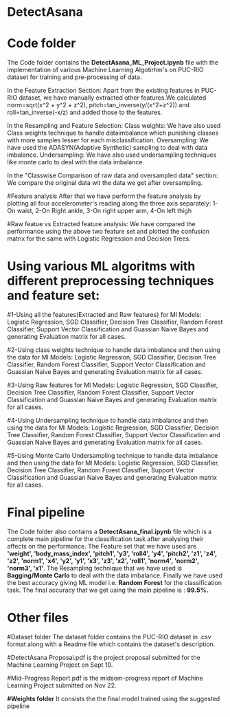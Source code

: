 # DetectAsana

# Code folder
The Code folder contains the **DetectAsana_ML_Project.ipynb** file with the implementation of various Machine Learning Algotirhm's on PUC-RIO dataset for training and pre-processing of data. 

In the Feature Extraction Section:
Apart from the existing features in PUC-RIO dataset, we have manually extracted other features.We calculated norm=sqrt(x^2 + y^2 + z^2), pitch=tan_inverse(y/(x^2+z^2)) and roll=tan_inverse(-x/z) and added those to the features.

In the Resampling and Feature Selection:
Class weights: We have also used Class weights technique to handle dataimbalance which punishing classes with more samples lesser for each misclassification.
Oversampling: We have used the ADASYN(Adaptive Synthetic) sampling to deal with data imbalance.
Undersampling: We have also used undersampling techniques like monte carlo to deal with the data imbalance.

In the "Classwise Comparison of raw data and oversampled data" section: We compare the original data wit the data we get after oversampling.

#Feature analysis
After that we have perform the feature analysis by plotting all four accelerometer's reading along the three axis separately:
1-On waist, 2-On Right ankle, 3-On right upper arm, 4-On left thigh

#Raw featue vs Extracted feature analysis:
We have compared the performance using the above two feature set and plotted the confusion matrix for the same with Logistic Regression and Decision Trees. 

# Using various ML algoritms with different preprocessing techniques and feature set:

#1-Using all the features(Extracted and Raw features) for Ml Models: Logistic Regression, SGD Classifier, Decision Tree Classifier, Random Forest Classifier, 
Support Vector Classification and Guassian Naive Bayes and generating Evaluation matrix for all cases.


#2-Using class weights technique to handle data imbalance and then using the data for Ml Models: Logistic Regression, SGD Classifier, Decision Tree Classifier, Random Forest Classifier, Support Vector Classification and Guassian Naive Bayes and generating Evaluation matrix for all cases.


#3-Using Raw features for Ml Models: Logistic Regression, SGD Classifier, Decision Tree Classifier, Random Forest Classifier, 
Support Vector Classification and Guassian Naive Bayes and generating Evaluation matrix for all cases.


#4-Using Undersampling technique to handle data imbalance and then using the data for Ml Models: Logistic Regression, SGD Classifier, Decision Tree Classifier, Random Forest Classifier, Support Vector Classification and Guassian Naive Bayes and generating Evaluation matrix for all cases.


#5-Using Monte Carlo Undersampling technique to handle data imbalance and then using the data for Ml Models: Logistic Regression, SGD Classifier, Decision Tree Classifier, Random Forest Classifier, Support Vector Classification and Guassian Naive Bayes and generating Evaluation matrix for all cases.

# Final pipeline
The Code folder also contains a **DetectAsana_final.ipynb** file which is a complete main pipeline for the classification task after analysing their affects on the performance.
The Feature set that we have used are **'weight', 'body_mass_index', 'pitch1', 'y3', 'roll4', 'y4', 'pitch2', 'z1', 'z4', 'z2', 'norm1', 'x4', 'y2', 'y1', 'x3', 'z3', 'x2', 'roll1', 'norm4', 'norm2', 'norm3', 'x1'**. The Resampling technique that we have used is **Bagging/Monte Carlo** to deal with the data imbalance. Finally we have used the best accuracy giving ML model i.e. **Random Forest** for the classification task. The final accuracy that we get using the main pipeline is : **99.5%.**

# Other files
#Dataset folder
The dataset folder contains the PUC-RIO dataset in .csv format along with a Readme file which contains the dataset's description.

#DetectAsana Proposal.pdf is the project proposal submitted for the Machine Learning Project on Sept 10.

#Mid-Progress Report.pdf is the midsem-progress report of Machine Learning Project submitted on Nov 22.

**#Weights folder**
It consists the the final model trained using the suggested pipeline
